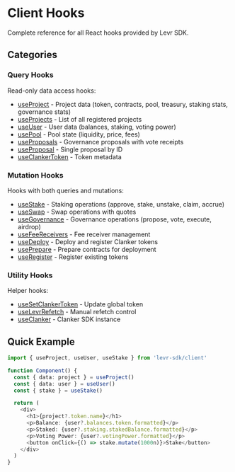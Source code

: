 # Client Hooks

Complete reference for all React hooks provided by Levr SDK.

## Categories

### Query Hooks

Read-only data access hooks:

- [useProject](./query/use-project.md) - Project data (token, contracts, pool, treasury, staking stats, governance stats)
- [useProjects](./query/use-projects.md) - List of all registered projects
- [useUser](./query/use-user.md) - User data (balances, staking, voting power)
- [usePool](./query/use-pool.md) - Pool state (liquidity, price, fees)
- [useProposals](./query/use-proposals.md) - Governance proposals with vote receipts
- [useProposal](./query/use-proposal.md) - Single proposal by ID
- [useClankerToken](./query/use-clanker-token.md) - Token metadata

### Mutation Hooks

Hooks with both queries and mutations:

- [useStake](./mutation/use-stake.md) - Staking operations (approve, stake, unstake, claim, accrue)
- [useSwap](./mutation/use-swap.md) - Swap operations with quotes
- [useGovernance](./mutation/use-governance.md) - Governance operations (propose, vote, execute, airdrop)
- [useFeeReceivers](./mutation/use-fee-receivers.md) - Fee receiver management
- [useDeploy](./mutation/use-deploy.md) - Deploy and register Clanker tokens
- [usePrepare](./mutation/use-prepare.md) - Prepare contracts for deployment
- [useRegister](./mutation/use-register.md) - Register existing tokens

### Utility Hooks

Helper hooks:

- [useSetClankerToken](./utility/use-set-clanker-token.md) - Update global token
- [useLevrRefetch](./utility/use-levr-refetch.md) - Manual refetch control
- [useClanker](./utility/use-clanker.md) - Clanker SDK instance

## Quick Example

```typescript
import { useProject, useUser, useStake } from 'levr-sdk/client'

function Component() {
  const { data: project } = useProject()
  const { data: user } = useUser()
  const { stake } = useStake()

  return (
    <div>
      <h1>{project?.token.name}</h1>
      <p>Balance: {user?.balances.token.formatted}</p>
      <p>Staked: {user?.staking.stakedBalance.formatted}</p>
      <p>Voting Power: {user?.votingPower.formatted}</p>
      <button onClick={() => stake.mutate(1000n)}>Stake</button>
    </div>
  )
}
```
